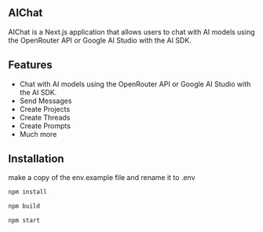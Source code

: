 ## AIChat

AIChat is a Next.js application that allows users to chat with AI models using the OpenRouter API or Google AI Studio with the AI SDK.

## Features

- Chat with AI models using the OpenRouter API or Google AI Studio with the AI SDK.
- Send Messages
- Create Projects
- Create Threads
- Create Prompts
- Much more

## Installation

make a copy of the env.example file and rename it to .env

```bash
npm install
```
```bash
npm build
```
```bash
npm start
```

